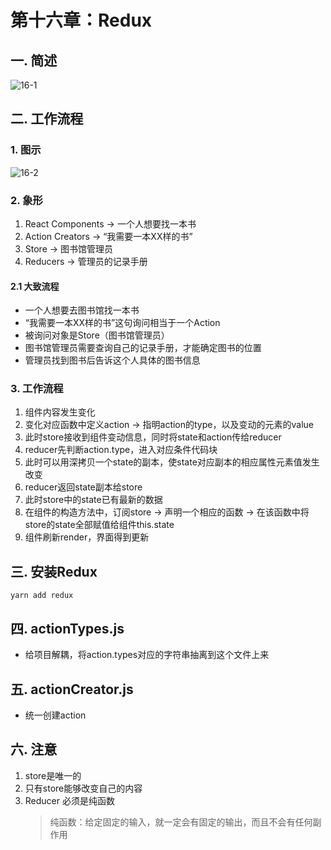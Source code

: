 # 第十六章：Redux

## 一. 简述
![16-1](https://s2.ax1x.com/2020/02/23/3lIX1H.md.png)


## 二. 工作流程

### 1. 图示
![16-2](https://s2.ax1x.com/2020/02/23/3loHrn.md.png)

### 2. 象形

1. React Components -> 一个人想要找一本书
2. Action Creators -> “我需要一本XX样的书”
3. Store -> 图书馆管理员
4. Reducers -> 管理员的记录手册

#### 2.1 大致流程

* 一个人想要去图书馆找一本书
* “我需要一本XX样的书”这句询问相当于一个Action
* 被询问对象是Store（图书馆管理员）
* 图书馆管理员需要查询自己的记录手册，才能确定图书的位置
* 管理员找到图书后告诉这个人具体的图书信息

### 3. 工作流程
1. 组件内容发生变化
2. 变化对应函数中定义action -> 指明action的type，以及变动的元素的value
3. 此时store接收到组件变动信息，同时将state和action传给reducer
4. reducer先判断action.type，进入对应条件代码块
5. 此时可以用深拷贝一个state的副本，使state对应副本的相应属性元素值发生改变
6. reducer返回state副本给store
7. 此时store中的state已有最新的数据
8. 在组件的构造方法中，订阅store -> 声明一个相应的函数 -> 在该函数中将store的state全部赋值给组件this.state
6. 组件刷新render，界面得到更新

## 三. 安装Redux
```shell
yarn add redux
```

## 四. actionTypes.js
* 给项目解耦，将action.types对应的字符串抽离到这个文件上来

## 五. actionCreator.js
* 统一创建action


## 六. 注意
1. store是唯一的
2. 只有store能够改变自己的内容
3. Reducer 必须是纯函数
    > 纯函数：给定固定的输入，就一定会有固定的输出，而且不会有任何副作用
    
    








<ad/>
<comment/>